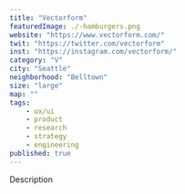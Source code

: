 ```yaml
---
title: "Vectorform"
featuredImage: ./-hamburgers.png
website: "https://www.vectorform.com/"
twit: "https://twitter.com/vectorform"
inst: "https://instagram.com/vectorform/"
category: "V"
city: "Seattle"
neighborhood: "Belltown"
size: "large"
map: ""
tags:
    - ux/ui
    - product
    - research
    - strategy
    - engineering
published: true
---
```


Description
